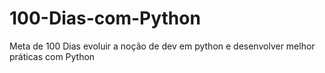 # 100-Dias-com-Python
Meta de 100 Dias evoluir a noção de dev em python e desenvolver melhor práticas com Python
